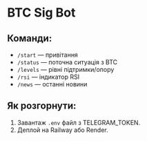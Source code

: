 
# BTC Sig Bot

## Команди:
- `/start` — привітання
- `/status` — поточна ситуація з BTC
- `/levels` — рівні підтримки/опору
- `/rsi` — індикатор RSI
- `/news` — останні новини

## Як розгорнути:
1. Завантаж `.env` файл з TELEGRAM_TOKEN.
2. Деплой на Railway або Render.
